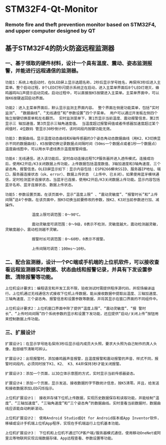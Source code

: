 # STM32F4-Qt-Monitor


### Remote fire and theft prevention monitor based on STM32F4, and upper computer designed by QT


## 基于STM32F4的防火防盗远程监测器


### 一、基于领取的硬件材料，设计一个具有温度、震动、姿态监测报警，并能进行远程通信的监测器。

    功能1：系统上电启动时，在OLED屏上显示选题名称，2秒后显示学号姓名，再保持3秒后进入主菜单。整个启动过程，8个LED灯秒闪提示系统正在启动，进入主菜单界面后8个LED灯熄灭，蜂鸣器鸣叫1声提示启动完成。启动过程中，可以直接按K5按键进入主菜单。主菜单界面中，可以按K6按键返回启动界面。

    功能2：进入主菜单界面后，默认显示监测主界面内容。 整个界面左侧是功能菜单，包括“实时监测”、 “数据曲线”、“无线通信”和“参数设置”四个子菜单。 用户可以通过开发板左侧四个独立按键切换菜单和左右翻页。 实时监测菜单下，第1页显示当前温度、震动报警信息，第2页显示三 轴加速值，第3页显示三轴角速度值。 当温度超过报警阀值或者传感器加速度超过某个阀值时，4位数码 管显示30秒倒计时，该时间段内按键功能无效。

    功能3：数据曲线。显示温度动态曲线和6轴传感器的3个姿态角动态数据曲线（用K2、K3切换显示不同的数据曲线），K5按键切换记录数据点间隔时间（50ms一个数据点或者1秒一个数据点） 温度曲线图中，可以用水平虚线表示温度报警阀值。

    功能4：无线通信。进入该功能后，定时自动连接远程TCP服务器并进入透传模式。连接成功后，使用K2开启/K3关闭数据上传功能，上传数据包括温度数值、3轴加速度和3轴角速度、三个姿态角、报警信息。OLED屏显示如下：显示内容包括：ESP8266模块SSID、服务器IP地址、端口，服务器连接状态（ok、error）、数据上传状态 （上传中、已关闭）。如果使用蓝牙模块通信，定时检测蓝牙连接状态。当蓝牙已连接，使用K2开启/K3关闭数据上传功能。显示内容包括蓝牙名称、蓝牙连接状态、数据上传状态。

    功能5：参数设置页面。在该页面中，显示“温度上限” 、“震动灵敏度”、“报警时长”和“上传间隔”这4个参数。在该页面中，按K5切换当前要修改的参数，按K2、K3对当前参数进行加、减操作。 

                温度上限可调范围：0～90℃。
  
                震动灵敏度可调范围：0～9级，0表示不检测，灵敏度越大，震动检测越灵敏，灵敏度越小，震动检测越不灵敏。

                报警时长可调范围：0～60秒，0表示不报警。

                上传间隔可调范：100ms～10秒。



### 二、配合监测器，设计一个PC端或手机端的上位机软件，可以接收查看远程监测器实时数据、状态曲线和报警记录，并具有下发设置参数、清除报警等功能。

    上位机设计要求1：编程语言和开发工具不限，验收测试时需提供程序源代码，并现场编译运行。上位机通过无线通信方式接收下位机上传数据，能从接收数据中提取出温度、三轴加速度、三轴角速度、三个姿态角、报警信息和设置参数等数据，并将其显示在窗口界面的不同组件中。 

    上位机设计要求2：上位机窗口界面中除了提供“温度上限”、“震动灵敏度”、“报 警时长”、“上传时间间隔”四个系统参数的显示和设置下发功能，还应提供“启动/关闭上传”按钮用来控制数据上传功能。



### 三、扩展设计

    扩展设计1：在显示学号姓名保持3秒后显示组内成员大头照，要求大头照为自己制作的真人头像，脸部细节清晰可辨认。

    扩展设计2：出现报警时，添加蜂鸣器声音报警，且温度报警和震动报警的声音、样式不同，报警时间段内，必须同时按下K1、K2、 K3、K4并保持3秒才能关闭报警。

    扩展设计3：添加一个页面，以3D立体示意图的方式，实时显示当前传感器姿态。

    扩展设计4：添加一个页面，显示发送、接收数据的字节数统计信息，按K5清零。并且，给发送和接收数据添加LED闪烁指示。

    上位机扩展设计1： 接收并存储下位机上传数据，实现历史数据保存和读取功能，并能绘制“温度”、“三轴加速度”、“三轴角速度”和“三个姿态角”的数据曲线。实时查看当前数据时，数据曲线应该能自动刷新滚动。 

    上位机扩展设计2： 使用Android Studio或Qt for Android版本或App Inventor软件，移植或设计手机端上位机App程序，实现在手机端运行上位机基本功能。 

    上位机扩展设计3： 下位机和上位机不通过TCP客户端/服务器模式通信，使用移动OneNet或阿里云等物联网实现云端数据存储、App远程查看、参数设置等功能。
